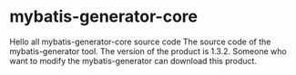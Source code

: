 # mybatis-generator-core
Hello all
mybatis-generator-core source code
The source code of the mybatis-generator tool. The version of the product is 1.3.2. Someone who want to modify the mybatis-generator can 
download this product.


